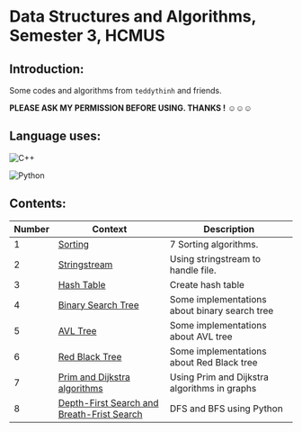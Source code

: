 # Data Structures and Algorithms, Semester 3, HCMUS

## Introduction:

Some codes and algorithms from `teddythinh` and friends. 

**PLEASE ASK MY PERMISSION BEFORE USING. THANKS !** ☺️☺️☺️

## Language uses:
![C++](https://img.shields.io/badge/c++-%2300599C.svg?style=for-the-badge&logo=c%2B%2B&logoColor=white)

![Python](https://img.shields.io/badge/python-3670A0?style=for-the-badge&logo=python&logoColor=ffdd54)

## Contents:

|Number| Context                                                                                                                           | Description |
| -----| -----------                                                                                                                       | ----------- |
|  1   | [Sorting](https://github.com/teddythinh/Data-Structures-and-Algorithms/blob/main/SevenSortingAlgorithms.cpp)                      | 7 Sorting algorithms. |
|  2   | [Stringstream](https://github.com/teddythinh/Data-Structures-and-Algorithms/blob/main/fileHandling.cpp)                           | Using stringstream to handle file.
|  3   | [Hash Table](https://github.com/teddythinh/Data-Structures-and-Algorithms/blob/main/hashTable.cpp)                                | Create hash table
|  4   | [Binary Search Tree](https://github.com/teddythinh/Data-Structures-and-Algorithms/blob/main/BST.cpp)                              | Some implementations about binary search tree
|  5   | [AVL Tree](https://github.com/teddythinh/Data-Structures-and-Algorithms/blob/main/AVL.cpp)                                        | Some implementations about AVL tree
|  6   | [Red Black Tree](https://github.com/teddythinh/Data-Structures-and-Algorithms/blob/main/RBT.cpp)                                  | Some implementations about Red Black tree
|  7   | [Prim and Dijkstra algorithms](https://github.com/teddythinh/Data-Structures-and-Algorithms/blob/main/Prim_Dijkstra.cpp)          | Using Prim and Dijkstra algorithms in graphs
|  8   | [Depth-First Search and Breath-Frist Search](https://github.com/teddythinh/Data-Structures-and-Algorithms/blob/main/DFSandBFS.py) | DFS and BFS using Python
